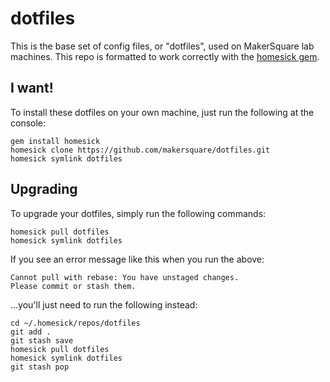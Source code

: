 dotfiles
========

This is the base set of config files, or "dotfiles", used on MakerSquare lab machines. This repo is formatted to work correctly with the [homesick gem](https://github.com/technicalpickles/homesick).

## I want!

To install these dotfiles on your own machine, just run the following at the console:

```console
gem install homesick
homesick clone https://github.com/makersquare/dotfiles.git
homesick symlink dotfiles
```

## Upgrading

To upgrade your dotfiles, simply run the following commands:

```console
homesick pull dotfiles
homesick symlink dotfiles
```

If you see an error message like this when you run the above:

```text
Cannot pull with rebase: You have unstaged changes.
Please commit or stash them.
```

...you'll just need to run the following instead:

```console
cd ~/.homesick/repos/dotfiles
git add .
git stash save
homesick pull dotfiles
homesick symlink dotfiles
git stash pop
```
